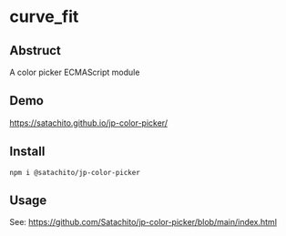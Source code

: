 # curve_fit 

## Abstruct

A color picker ECMAScript module 

## Demo

https://satachito.github.io/jp-color-picker/


## Install

```
npm i @satachito/jp-color-picker
```

## Usage

See: https://github.com/Satachito/jp-color-picker/blob/main/index.html

